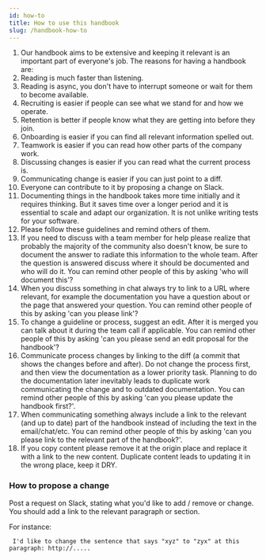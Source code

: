 ```yaml
---
id: how-to
title: How to use this handbook
slug: /handbook-how-to
---
```


1. Our handbook aims to be extensive and keeping it relevant is an important part of everyone's job. The reasons for having a handbook are:
1. Reading is much faster than listening.
1. Reading is async, you don't have to interrupt someone or wait for them to become available.
1. Recruiting is easier if people can see what we stand for and how we operate.
1. Retention is better if people know what they are getting into before they join.
1. Onboarding is easier if you can find all relevant information spelled out.
1. Teamwork is easier if you can read how other parts of the company work.
1. Discussing changes is easier if you can read what the current process is.
1. Communicating change is easier if you can just point to a diff.
1. Everyone can contribute to it by proposing a change on Slack.
1. Documenting things in the handbook takes more time initially and it requires thinking. But it saves time over a longer period and it is essential to scale and adapt our organization. It is not unlike writing tests for your software.
1. Please follow these guidelines and remind others of them.
1. If you need to discuss with a team member for help please realize that probably the majority of the community also doesn't know, be sure to document the answer to radiate this information to the whole team. After the question is answered discuss where it should be documented and who will do it. You can remind other people of this by asking 'who will document this'?
1. When you discuss something in chat always try to link to a URL where relevant, for example the documentation you have a question about or the page that answered your question. You can remind other people of this by asking 'can you please link'?
1. To change a guideline or process, suggest an edit. After it is merged you can talk about it during the team call if applicable. You can remind other people of this by asking 'can you please send an edit proposal for the handbook'?
1. Communicate process changes by linking to the diff (a commit that shows the changes before and after). Do not change the process first, and then view the documentation as a lower priority task. Planning to do the documentation later inevitably leads to duplicate work communicating the change and to outdated documentation. You can remind other people of this by asking 'can you please update the handbook first?'.
1. When communicating something always include a link to the relevant (and up to date) part of the handbook instead of including the text in the email/chat/etc. You can remind other people of this by asking 'can you please link to the relevant part of the handbook?'.
1. If you copy content please remove it at the origin place and replace it with a link to the new content. Duplicate content leads to updating it in the wrong place, keep it DRY.

### How to propose a change

Post a request on Slack, stating what you'd like to add / remove or change. You should add a link to the relevant paragraph or section.

For instance:

```
 I'd like to change the sentence that says "xyz" to "zyx" at this paragraph: http://.....
```
